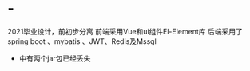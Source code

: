 # -
2021毕业设计，前初步分离
前端采用Vue和ui组件El-Element库
后端采用了spring boot 、mybatis 、JWT、Redis及Mssql 
- 中有两个jar包已经丢失
